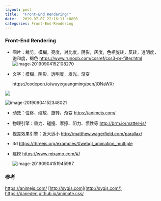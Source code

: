 ```yaml
---
layout: post
title:  "Front-End Rendering!"
date:   2019-07-07 22:16:11 +0800
categories: Front-End-Rendering
---
```


### Front-End Rendering

- 图片：裁剪，模糊，亮度，对比度，阴影，灰度，色相旋转，反转，透明度，饱和度，褐色
  https://www.runoob.com/cssref/css3-pr-filter.html
  ![image-20190904152108270](https://tva1.sinaimg.cn/large/006y8mN6ly1g6nijqvpwvj31410kzgxe.jpg)

  

- 文字：模糊，阴影，透明度，发光，渐变

  https://codepen.io/wuyeguangming/pen/jONaWXr

![](https://tva1.sinaimg.cn/large/006y8mN6ly1g6nibg1wusj31kz0u0aua.jpg)

![image-20190904152348021](https://tva1.sinaimg.cn/large/006y8mN6ly1g6nij8edvlj31kc0u0nb7.jpg)

- 动效：位移，缩放，旋转，渐变
  https://animejs.com/

- 物理引擎：重力、碰撞、摩擦、阻力、惯性等
  http://brm.io/matter-js/

- 视差效果引擎：近大远小
  http://matthew.wagerfield.com/parallax/

- 3d
  https://threejs.org/examples/#webgl_animation_multiple

- 建模
  https://www.mixamo.com/#/

  ![image-20190904151945987](https://tva1.sinaimg.cn/large/006y8mN6ly1g6nijxu7ahj31l00u04qp.jpg)



### 参考

https://animejs.com/
[http://svgjs.com](http://svgjs.com/)
https://daneden.github.io/animate.css/